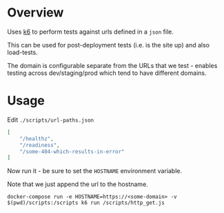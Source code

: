 # Overview

Uses [k6](https://k6.io/) to perform tests against urls defined in a `json` file.

This can be used for post-deployment tests (i.e. is the site up) and also load-tests.

The domain is configurable separate from the URLs that we test - enables testing across dev/staging/prod which tend to have different domains.

# Usage

Edit `./scripts/url-paths.json` 

```json
[
	"/healthz",
	"/readiness",
	"/some-404-which-results-in-error"
]
```
Now run it - be sure to set the `HOSTNAME` environment variable.

Note that we just append the url to the hostname.

```
docker-compose run -e HOSTNAME=https://<some-domain> -v $(pwd)/scripts:/scripts k6 run /scripts/http_get.js
```